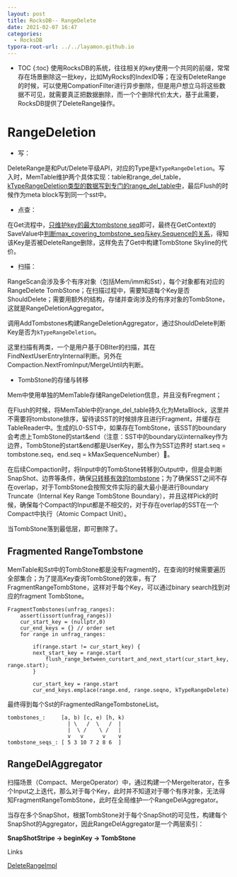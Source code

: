 ```yaml
---
layout: post
title: RocksDB-- RangeDelete
date: 2021-02-07 16:47
categories:
  - RocksDB
typora-root-url: ../../layamon.github.io
---
```

* TOC
{:toc}
使用RocksDB的系统，往往相关的key使用一个共同的前缀，常常存在场景删除这一批key，比如MyRocks的IndexID等；在没有DeleteRange的时候，可以使用CompationFilter进行异步删除，但是用户想立马将这些数据不可见，就需要真正把数据删除，而一个个删除代价太大，基于此需要，RocksDB提供了DeleteRange操作。

# RangeDeletion

- 写：

DeleteRange是和Put/Delete平级API，对应的Type是`kTypeRangeDeletion`。写入时，MemTable维护两个具体实现：table和range_del_table，[kTypeRangeDeletion类型的数据写到专门的range_del_table中](https://github.com/facebook/rocksdb/blob/6a85aea5b1f62a447b2e413ee9c49be04c36a4d8/db/memtable.cc#L550)，最后Flush的时候作为meta block写到同一个sst中。

- 点查：

在Get流程中，[只维护key的最大tombstone seq](https://github.com/facebook/rocksdb/commit/8c78348c77940d8441d51bf2558bd9bd36c37f07)即可，最终在GetContext的SaveValue中[判断max_covering_tombstone_seq与key.Sequence的关系](https://github.com/facebook/rocksdb/blob/8c78348c77940d8441d51bf2558bd9bd36c37f07/table/get_context.cc#L189)，得知该Key是否被DeleteRange删除，这样免去了Get中构建TombStone Skyline的代价。

- 扫描：

RangeScan会涉及多个有序对象（包括Mem/imm和Sst），每个对象都有对应的RangeDelete TombStone；在扫描过程中，需要知道每个Key是否ShouldDelete；需要用额外的结构，存储并查询涉及的有序对象的TombStone，这就是RangeDeletionAggregator。

调用AddTombstones构建RangeDeletionAggregator，通过ShouldDelete判断Key是否为`kTypeRangeDeletion`。

这里扫描有两类，一个是用户基于DBIter的扫描，其在FindNextUserEntryInternal判断。另外在Compaction.NextFromInput/MergeUntil内判断。

- TombStone的存储与转移

Mem中使用单独的MemTable存储RangeDeletion信息，并且没有Fregment；

在Flush的时候，将MemTable中的range_del_table持久化为MetaBlock，这里并不需要将tombstone排序，留待读SST的时候排序且进行Fragment，并缓存在TableReader中。生成的L0-SST中，如果存在TombStone，该SST的boundary会考虑上TombStone的start&end（注意：SST中的boundary以internalkey作为边界，TombStone的start&end都是UserKey，那么作为SST边界时 start.seq = tombstone.seq，end.seq = kMaxSequenceNumber）。

在后续Compaction时，将Input中的TombStone转移到Output中，但是会判断SnapShot、边界等条件，确保[只转移有效的tombstone](https://github.com/facebook/rocksdb/blob/8c78348c77940d8441d51bf2558bd9bd36c37f07/db/compaction_job.cc#L1212)；为了确保SST之间不存在overlap，对于TombStone会按照文件实际的最大最小是进行Boundary Truncate（Internal Key Range TombStone Boundary），并且这样Pick的时候，确保每个Compact的Input都是不相交的，对于存在overlap的SST在一个Compact中执行（Atomic Compact Unit）。

当TombStone落到最低层，即可删除了。

## Fragmented RangeTombstone

MemTable和Sst中的TombStone都是没有Fragment的，在查询的时候需要遍历全部集合；为了提高Key查询TombStone的效率，有了FragmentRangeTombStone，这样对于每个Key，可以通过binary search找到对应的fragment TombStone。

```
FragmentTombstones(unfrag_ranges):
	assert(issort(unfrag_ranges))
	cur_start_key = (nullptr,0)
	cur_end_keys = {} // order set
	for range in unfrag_ranges:
		
		if(range.start != cur_start_key) {
		next_start_key = range.start
			flush_range_between_curstart_and_next_start(cur_start_key, range.start);	
		}
		
		cur_start_key = range.start
		cur_end_keys.emplace(range.end, range.seqno, kTypeRangeDelete)		
```

最终得到每个Sst的FragmentedRangeTombstoneList。

```
tombstones_:     [a, b) [c, e) [h, k)
                   | \   /  \   /  |
                   |  \ /    \ /   |
                   v   v      v    v
tombstone_seqs_: [ 5 3 10 7 2 8 6  ]
```

## RangeDelAggregator

扫描场景（Compact、MergeOperator）中，通过构建一个MergeIterator，在多个Input之上迭代，那么对于每个Key，此时并不知道对于哪个有序对象，无法得知FragmentRangeTombStone，此时在全局维护一个RangeDelAggregator。

当存在多个SnapShot，根据TombStone对于每个SnapShot的可见性，构建每个SnapShot的Aggregator，因此RangeDelAggregator是一个两层索引：

**SnapShotStripe -> beginKey -> TombStone**

Links

[DeleteRangeImpl](https://github.com/facebook/rocksdb/wiki/DeleteRange-Implementation)

